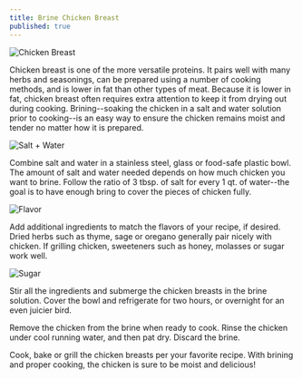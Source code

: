 ```yaml
---
title: Brine Chicken Breast
published: true
---
```


![Chicken Breast](https://img-aws.ehowcdn.com/640x425/s3.amazonaws.com/photography.prod.demandstudios.com/17d26502-cc02-4181-a956-8ada4d30032f.jpg)

Chicken breast is one of the more versatile proteins. It pairs well with many herbs and seasonings, can be prepared using a number of cooking methods, and is lower in fat than other types of meat. Because it is lower in fat, chicken breast often requires extra attention to keep it from drying out during cooking. Brining--soaking the chicken in a salt and water solution prior to cooking--is an easy way to ensure the chicken remains moist and tender no matter how it is prepared.

![Salt + Water](https://img-aws.ehowcdn.com/640x425/s3.amazonaws.com/photography.prod.demandstudios.com/025abf87-8ad3-4d26-996f-a8e32fb13b04.jpg)

Combine salt and water in a stainless steel, glass or food-safe plastic bowl. The amount of salt and water needed depends on how much chicken you want to brine. Follow the ratio of 3 tbsp. of salt for every 1 qt. of water--the goal is to have enough bring to cover the pieces of chicken fully.

![Flavor](https://img-aws.ehowcdn.com/640x425/s3.amazonaws.com/photography.prod.demandstudios.com/72957c7e-0f64-47b1-b69d-a9f719956d27.jpg)

Add additional ingredients to match the flavors of your recipe, if desired. Dried herbs such as thyme, sage or oregano generally pair nicely with chicken. If grilling chicken, sweeteners such as honey, molasses or sugar work well.

![Sugar](https://img-aws.ehowcdn.com/640x425/s3.amazonaws.com/photography.prod.demandstudios.com/c8c83149-be62-467c-b3cd-84a5bddcfd48.jpg)

Stir all the ingredients and submerge the chicken breasts in the brine solution. Cover the bowl and refrigerate for two hours, or overnight for an even juicier bird.

Remove the chicken from the brine when ready to cook. Rinse the chicken under cool running water, and then pat dry. Discard the brine.

Cook, bake or grill the chicken breasts per your favorite recipe. With brining and proper cooking, the chicken is sure to be moist and delicious!
